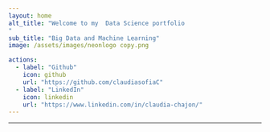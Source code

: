```yaml
---
layout: home
alt_title: "Welcome to my  Data Science portfolio 
"
sub_title: "Big Data and Machine Learning"
image: /assets/images/neonlogo copy.png

actions:
  - label: "Github"
    icon: github
    url: "https://github.com/claudiasofiaC"
  - label: "LinkedIn"
    icon: linkedin
    url: "https://www.linkedin.com/in/claudia-chajon/"
---
```

---




